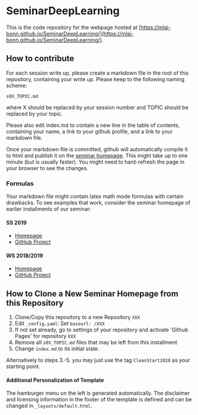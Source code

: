# SeminarDeepLearning

This is the code repository for the webpage hosted at [https://mlai-bonn.github.io/SeminarDeepLearning/](https://mlai-bonn.github.io/SeminarDeepLearning/).


## How to contribute

For each session write up, please create a markdown file in the root of this repository, containing your write up. 
Please keep to the following naming scheme:

    s0X_TOPIC.md

where X should be replaced by your session number and TOPIC should be replaced by your topic.

Please also edit index.md to contain a new line in the table of contents, containing your name, a link to your github profile, and a link to your markdown file.

Once your markdown file is committed, github will automatically compile it to html and publish it on the [seminar homepage](https://mlai-bonn.github.io/SeminarDeepLearning/).
This might take up to one minute (but is usually faster).
You might need to hard-refresh the page in your browser to see the changes.

### Formulas

Your markdown file might contain latex math mode formulas with certain drawbacks. 
To see examples that work, consider the seminar homepage of earlier installments of our seminar:

#### SS 2019
- [Homepage](https://pwelke.github.io/SeminarFromTheoryToAlgorithms/)
- [GitHub Project](https://github.com/pwelke/SeminarFromTheoryToAlgorithms/)

#### WS 2018/2019
- [Homepage](https://pwelke.github.io/SeminarLearningTheory/)
- [GitHub Project](https://github.com/pwelke/SeminarLearningTheory/)


## How to Clone a New Seminar Homepage from this Repository

1. Clone/Copy this repository to a new Repository ``XXX``
2. Edit ``_config.yaml``: Set ``baseurl: /XXX``
3. If not set already, go to settings of your repository and activate 'Github Pages' for repository ``XXX``
4. Remove all ``s0X_TOPIC.md`` files that may be left from this installment
5. Change ``index.md`` to its initial state.

Alternatively to steps 3.-5. you may just use the tag ``CleanStart2020`` as your starting point.


#### Additional Personalization of Template

The hamburger menu on the left is generated automatically. 
The disclaimer and licensing information in the footer of the template is defined and can be changed in ``_layouts/default.html``.
